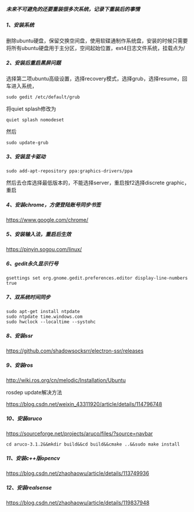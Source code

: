 ##### 未来不可避免的还要重装很多次系统，记录下重装后的事情

##### 1、安装系统

删除ubuntu硬盘，保留交换空间盘，使用软碟通制作系统盘，安装的时候只需要将所有ubuntu硬盘用于主分区，空间起始位置，ext4日志文件系统，挂载点为/

##### 2、安装后重启黑屏问题

选择第二项ubuntu高级设置，选择recovery模式，选择grub，选择resume，回车进入系统，
```
sudo gedit /etc/default/grub
```
将quiet splash修改为
```
quiet splash nomodeset
```
然后
```
sudo update-grub
```

##### 3、安装显卡驱动
```
sudo add-apt-repository ppa:graphics-drivers/ppa
```
然后去仓库选择最低版本的，不能选择server，重启按f2选择discrete graphic，重启

##### 4、安装chrome，方便登陆账号同步书签

https://www.google.com/chrome/


##### 5、安装输入法，重启后生效

https://pinyin.sogou.com/linux/


##### 6、gedit永久显示行号
```
gsettings set org.gnome.gedit.preferences.editor display-line-numbers true
```

##### 7、双系统时间同步
 ```
sudo apt-get install ntpdate
sudo ntpdate time.windows.com
sudo hwclock --localtime --systohc
 ```

##### 8、安装ssr

https://github.com/shadowsocksrr/electron-ssr/releases


##### 9、安装ros

http://wiki.ros.org/cn/melodic/Installation/Ubuntu


rosdep update解决方法

https://blog.csdn.net/weixin_43311920/article/details/114796748

##### 10、安装aruco

https://sourceforge.net/projects/aruco/files/?source=navbar

```
cd aruco-3.1.2&&mkdir build&&cd build&&cmake ..&&sudo make install
```

##### 11、安装c++版opencv

https://blog.csdn.net/zhaohaowu/article/details/113749936


##### 12、安装realsense

https://blog.csdn.net/zhaohaowu/article/details/119837948























